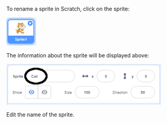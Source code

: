 To rename a sprite in Scratch, click on the sprite:

![スクリーンショット](images/rename-info.png)

The information about the sprite will be displayed above:

![スクリーンショット](images/rename-change.png)

Edit the name of the sprite.